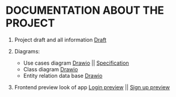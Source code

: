 # DOCUMENTATION ABOUT THE PROJECT

1. Project draft and all information [Draft](draft_project.md)
2. Diagrams:

   - Use cases diagram [Drawio](diagrams/use_case.png) || [Specification](use_case_spec.md)
   - Class diagram [Drawio](diagrams/class.png)
   - Entity relation data base [Drawio](diagrams/entity_relation.png)

3. Frontend preview look of app [Login preview](preview/login.jpg) || [Sign up preview](preview/sign_up.jpg)
